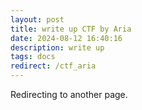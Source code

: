 ```yaml
---
layout: post
title: write up CTF by Aria
date: 2024-08-12 16:40:16
description: write up
tags: docs
redirect: /ctf_aria
---
```


Redirecting to another page.